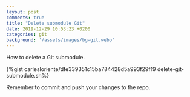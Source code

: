 ```yaml
---
layout: post
comments: true
title: "Delete submodule Git"
date: 2019-12-29 10:53:23 +0200
categories: git
background: '/assets/images/bg-git.webp'
---
```


How to delete a Git submodule.

{%gist carlesloriente/dfe339351c15ba784428d5a993f29f19 delete-git-submodule.sh%}

Remember to commit and push your changes to the repo.
